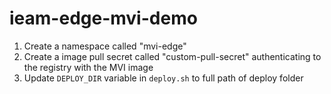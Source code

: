 # ieam-edge-mvi-demo

1. Create a namespace called "mvi-edge"
2. Create a image pull secret called "custom-pull-secret" authenticating to the registry with the MVI image
3. Update `DEPLOY_DIR` variable in `deploy.sh` to full path of deploy folder